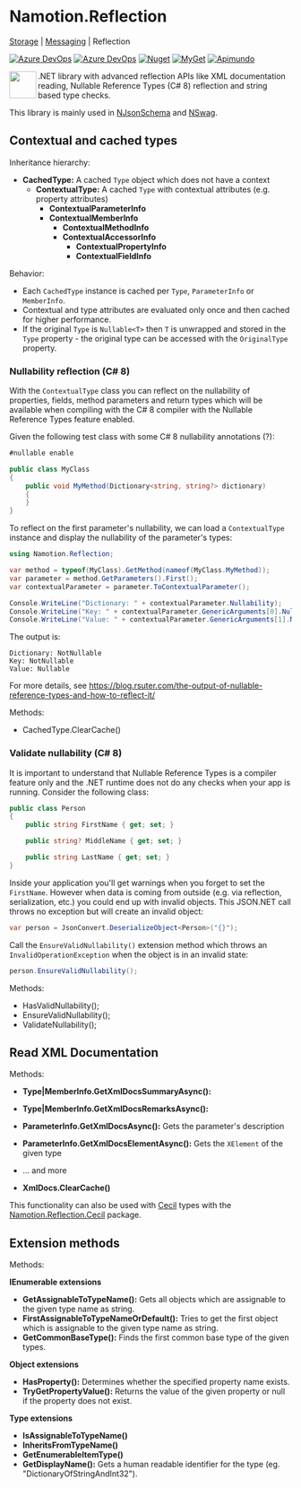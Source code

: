 # Namotion.Reflection

[Storage](https://github.com/RicoSuter/Namotion.Storage) | [Messaging](https://github.com/RicoSuter/Namotion.Messaging) | Reflection

[![Azure DevOps](https://img.shields.io/azure-devops/build/rsuter/Namotion/16/master.svg)](https://dev.azure.com/rsuter/Namotion/_build?definitionId=16)
[![Azure DevOps](https://img.shields.io/azure-devops/coverage/rsuter/Namotion/16/master.svg)](https://dev.azure.com/rsuter/Namotion/_build?definitionId=16)
[![Nuget](https://img.shields.io/nuget/v/Namotion.Reflection.svg)](https://www.nuget.org/packages/Namotion.Reflection/)
[![MyGet](https://img.shields.io/myget/namotion-reflection/v/Namotion.Reflection.svg?label=preview%20nuget)](https://www.myget.org/feed/Packages/namotion-reflection)
[![Apimundo](https://img.shields.io/badge/Namotion.Reflection%20API-Apimundo-728199.svg)](https://apimundo.com/organizations/nuget-org/nuget-feeds/public/packages/Namotion.Reflection/versions/latest?tab=types)

<img align="left" src="https://raw.githubusercontent.com/RicoSuter/Namotion.Reflection/master/assets/Icon.png" width="48px" height="48px">

.NET library with advanced reflection APIs like XML documentation reading, Nullable Reference Types (C# 8) reflection and string based type checks.

This library is mainly used in [NJsonSchema](https://github.com/RicoSuter/NJsonSchema) and [NSwag](https://github.com/RicoSuter/NSwag).

## Contextual and cached types

Inheritance hierarchy: 

- **CachedType:** A cached `Type` object which does not have a context
    - **ContextualType:** A cached `Type` with contextual attributes (e.g. property attributes)
	    - **ContextualParameterInfo**
	    - **ContextualMemberInfo**
            - **ContextualMethodInfo**
            - **ContextualAccessorInfo**
		        - **ContextualPropertyInfo**
			    - **ContextualFieldInfo**

Behavior: 

- Each `CachedType` instance is cached per `Type`, `ParameterInfo` or `MemberInfo`.
- Contextual and type attributes are evaluated only once and then cached for higher performance.
- If the original `Type` is `Nullable<T>` then `T` is unwrapped and stored in the `Type` property - the original type can be accessed with the `OriginalType` property.

### Nullability reflection (C# 8)

With the `ContextualType` class you can reflect on the nullability of properties, fields, method parameters and return types which will be available when compiling with the C# 8 compiler with the Nullable Reference Types feature enabled. 

Given the following test class with some C# 8 nullability annotations (?):

```csharp
#nullable enable

public class MyClass
{
    public void MyMethod(Dictionary<string, string?> dictionary)
    {
    }
}
```

To reflect on the first parameter's nullability, we can load a `ContextualType` instance and display the nullability of the parameter's types:

```csharp
using Namotion.Reflection;

var method = typeof(MyClass).GetMethod(nameof(MyClass.MyMethod));
var parameter = method.GetParameters().First();
var contextualParameter = parameter.ToContextualParameter();

Console.WriteLine("Dictionary: " + contextualParameter.Nullability);
Console.WriteLine("Key: " + contextualParameter.GenericArguments[0].Nullability);
Console.WriteLine("Value: " + contextualParameter.GenericArguments[1].Nullability);
```

The output is: 

```
Dictionary: NotNullable
Key: NotNullable
Value: Nullable
```

For more details, see https://blog.rsuter.com/the-output-of-nullable-reference-types-and-how-to-reflect-it/

Methods: 

- CachedType.ClearCache()

### Validate nullability (C# 8)

It is important to understand that Nullable Reference Types is a compiler feature only and the .NET runtime does not do any checks when your app is running. Consider the following class: 

```csharp
public class Person
{
    public string FirstName { get; set; }

    public string? MiddleName { get; set; }

    public string LastName { get; set; }
}
```

Inside your application you'll get warnings when you forget to set the `FirstName`. However when data is coming from outside (e.g. via reflection, serialization, etc.) you could end up with invalid objects. This JSON.NET call throws no exception but will create an invalid object:

```csharp
var person = JsonConvert.DeserializeObject<Person>("{}");
```

Call the `EnsureValidNullability()` extension method which throws an `InvalidOperationException` when the object is in an invalid state:

```csharp
person.EnsureValidNullability();
```

Methods: 

- HasValidNullability();
- EnsureValidNullability();
- ValidateNullability();

## Read XML Documentation

Methods: 

- **Type|MemberInfo.GetXmlDocsSummaryAsync():**
- **Type|MemberInfo.GetXmlDocsRemarksAsync():**
- **ParameterInfo.GetXmlDocsAsync():** Gets the parameter's description
- **ParameterInfo.GetXmlDocsElementAsync():** Gets the `XElement` of the given type
- ... and more

- **XmlDocs.ClearCache()**

This functionality can also be used with [Cecil](https://github.com/jbevain/cecil) types with the [Namotion.Reflection.Cecil](https://apimundo.com/organizations/nuget-org/nuget-feeds/public/packages/Namotion.Reflection.Cecil/versions/latest/) package.

## Extension methods

Methods: 

**IEnumerable extensions**

- **GetAssignableToTypeName():** Gets all objects which are assignable to the given type name as string.
- **FirstAssignableToTypeNameOrDefault():** Tries to get the first object which is assignable to the given type name as string.
- **GetCommonBaseType():** Finds the first common base type of the given types.

**Object extensions**

- **HasProperty():** Determines whether the specified property name exists.
- **TryGetPropertyValue():** Returns the value of the given property or null if the property does not exist.

**Type extensions**

- **IsAssignableToTypeName()**
- **InheritsFromTypeName()**
- **GetEnumerableItemType()** 
- **GetDisplayName():** Gets a human readable identifier for the type (eg. "DictionaryOfStringAndInt32").
